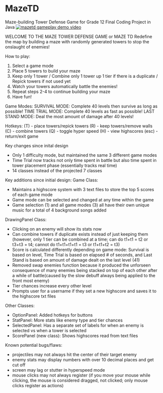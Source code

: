 # MazeTD
Maze-building Tower Defense Game for Grade 12 Final Coding Project in Java
[![mazetd gameplay demo video](https://img.youtube.com/vi/Azjz-Dk3fXo/maxresdefault.jpg)](https://youtu.be/Azjz-Dk3fXo)

WELCOME TO THE MAZE TOWER DEFENSE GAME or MAZE TD
Redefine the map by building a maze with randomly generated towers to stop the onslaught of enemies!

How to play:
1. Select a game mode
2. Place 5 towers to build your maze
3. Keep only 1 tower / Combine only 1 tower up 1 tier if there is a duplicate / Repick towers if not used yet
4. Watch your towers automatically battle the enemies!
5. Repeat steps 2-4 to continue building your maze
6. Have fun!


Game Modes:
SURVIVAL MODE: Complete 40 levels then survive as long as possible!
TIME TRIAL MODE: Complete 40 levels as fast as possible!
LAST STAND MODE: Deal the most amount of damage after 40 levels!


Hotkeys:
(T) - place towers/repick towers
(R) - keep towers/remove walls
(C) - combine towers
(Q) - toggle hyper speed
(H) - view highscores
(esc) - return/exit game


Key changes since inital design
- Only 1 difficulty mode, but maintained the same 3 different game modes
- Time Trial now tracks not only time spent in battle but also time spent in tower placement phase (essentially tracks real time)
- 14 classes instead of the projected 7 classes


Key additions since initial design:
Game Class:
- Maintains a highscore system with 3 text files to store the top 5 scores of each game mode
- Game mode can be selected and changed at any time within the game
- Game selection (1) and all game modes (3) all have their own unique music for a total of 4 background songs added

DrawingPanel Class:
- Clicking on an enemy will show its stats now
- Can combine towers if duplicate exists instead of just keeping them (however, only 1 tier can be combined at a time; can do t1+t1 = t2 or t3+t3 = t4; cannot do t1+t1+t1+t1 = t3 or t1+t1+t2 = t3)
- Score is calculated differently depending on game mode: Survival is based on level, Time Trial is based on elapsed # of seconds, and Last Stand is based on amount of damage dealt on the last level (41)
- Removed swap enemies function because it produced the unforseen consequence of many enemies being stacked on top of each other after a while of battle(caused by the slow debuff always being applied to the front most enemy)
- Tier chances increase every other level
- Prompts user for a username if they set a new highscore and saves it to the highscore txt files

Other Classes:
- OptionPanel: Added hotkeys for buttons
- StatPanel: More stats like enemy type and tier chances
- SelectedPanel: Has a separate set of labels for when an enemy is selected vs when a tower is selected
- ScorePanel (new class): Shows highscores read from text files


Known potential bugs/flaws:
- projectiles may not always hit the center of their target enemy
- enemy stats may display numbers with over 10 decimal places and get cut off
- screen may lag or stutter in hyperspeed mode
- mouse clicks may not always register (if you move your mouse while clicking, the mouse is considered dragged, not clicked; only mouse clicks register as actions)
